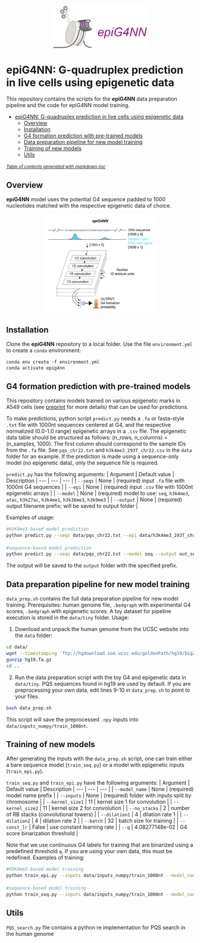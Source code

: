 <p align="center"><img width=50% src="https://github.com/anyakors/epiG4NN/blob/main/media/logo.png"></p>

# epiG4NN: G-quadruplex prediction in live cells using epigenetic data

This repository contains the scripts for the **epiG4NN** data preparation pipeline and the code for epiG4NN model training. 

- [epiG4NN: G-quadruplex prediction in live cells using epigenetic data](#epig4nn--g-quadruplex-prediction-in-live-cells-using-epigenetic-data)
  * [Overview](#overview)
  * [Installation](#installation)
  * [G4 formation prediction with pre-trained models](#g4-formation-prediction-with-pre-trained-models)
  * [Data preparation pipeline for new model training](#data-preparation-pipeline-for-new-model-training)
  * [Training of new models](#training-of-new-models)
  * [Utils](#utils)

<small><i><a href='http://ecotrust-canada.github.io/markdown-toc/'>Table of contents generated with markdown-toc</a></i></small>

## Overview

**epiG4NN** model uses the potential G4 sequence padded to 1000 nucleotides matched with the respective epigenetic data of choice.
<p align="center"><img width=60% src="https://github.com/anyakors/epiG4NN/blob/main/media/scheme.jpeg"></p>

## Installation

Clone the **epiG4NN** repository to a local folder. Use the file `environment.yml` to create a `conda` environment:

```
conda env create -f environment.yml
conda activate epig4nn
```

## G4 formation prediction with pre-trained models

This repository contains models trained on various epigenetic marks in A549 cells (see [preprint](https://doi.org/10.1101/2023.03.28.534555) for more details) that can be used for predictions.

To make predictions, python script `predict.py` needs a `.fa` or fasta-style `.txt` file with 1000nt sequences centered at G4, and the respective normalized (0.0-1.0 range) epigenetic arrays in a `.csv` file.
The epigenetic data table should be structured as follows: (n_rows, n_columns) = (n_samples, 1000). The first column should correspond to the sample IDs from the `.fa` file. See `pqs_chr22.txt` and `h3k4me3_293T_chr22.csv` in the `data` folder for an example.
If the prediction is made using a sequence-only model (no epigenetic data), only the sequence file is required.

`predict.py` has the following arguments:
| Argument | Default value | Description
| --- | --- | --- |
| `--seqs` | None | (required) input `.fa` file with 1000nt G4 sequences |
| `--epi` | None | (required) input `.csv` file with 1000nt epigenetic arrays |
| `--model`  | None | (required) model to use: `seq`, `h3k4me3`, `atac`, `h3k27ac`, `h3k4me1`, `h3k36me3`, `h3k9me3` |
| `--output` | None | (required) output filename prefix; will be saved to output folder |

Examples of usage:

```bash
#H3K4me3-based model prediction
python predict.py --seqs data/pqs_chr22.txt --epi data/h3k4me3_293T_chr22.csv --model h3k4me3 --output out_h3k4me3

#sequence-based model prediction
python predict.py --seqs data/pqs_chr22.txt --model seq --output out_seq
```

The output will be saved to the `output` folder with the specified prefix.

## Data preparation pipeline for new model training

`data_prep.sh` contains the full data preparation pipeline for new model training. Prerequisites: human genome file, `.bedgraph` with experimental G4 scores, `.bedgraph` with epigenetic scores. A toy dataset for pipeline execution is stored in the `data/tiny` folder. Usage:

1. Download and unpack the human genome from the UCSC website into the `data` folder:

```bash
cd data/
wget --timestamping 'ftp://hgdownload.soe.ucsc.edu/goldenPath/hg19/bigZips/hg19.fa.gz' -O hg19.fa.gz
gunzip hg19.fa.gz
cd ..
```

2. Run the data preparation script with the toy G4 and epigenetic data in `data/tiny`. PQS sequences found in hg19 are used by default.
If you are preprocessing your own data, edit lines 9-10 in `data_prep.sh` to point to your files.

```bash
bash data_prep.sh
```

This script will save the preprocessed `.npy` inputs into `data/inputs_numpy/train_1000nt`.

## Training of new models

After generating the inputs with the `data_prep.sh` script, one can train either a bare sequence model (`train_seq.py`) or a model with epigenetic inputs (`train_epi.py`).

`train_seq.py` and `train_epi.py` have the following arguments:
| Argument | Default value | Description
| --- | --- | --- |
| `--model_name` | None | (required) model name prefix |
| `--inputs` | None | (required) folder with inputs split by chromosome |
| `--kernel_size1` | 11 | kernel size 1 for convolution |
| `--kernel_size2` | 11 | kernel size 2 for convolution |
| `--no_stacks`  | 2 | number of RB stacks (convolutional towers) |
| `--dilation1` | 4 | dilation rate 1 |
| `--dilation2` | 4 | dilation rate 2 |
| `--batch` | 32 | batch size for training |
| `--const_lr` | False | use constant learning rate |
| `--q` | 4.08277148e-02 | G4 score binarization threshold |

Note that we use continuous G4 labels for training that are binarized using a predefined threshold `q`. If you are using your own data, this must be redefined.
Examples of training:
	
```bash
#H3K4me3-based model training
python train_epi.py --inputs data/inputs_numpy/train_1000nt --model_name tiny_293T_h3k4me3

#sequence-based model training
python train_seq.py --inputs data/inputs_numpy/train_1000nt --model_name tiny_293T_seq
```

## Utils
`PQS_search.py` file contains a python re implementation for PQS search in the human genome
